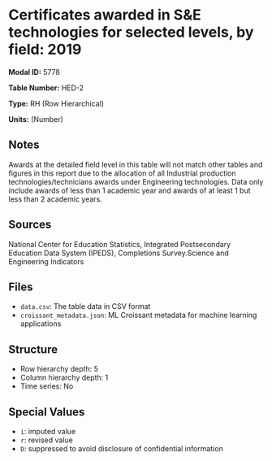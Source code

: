# Certificates awarded in S&E technologies for selected levels, by field: 2019 

**Modal ID:** 5778

**Table Number:** HED-2

**Type:** RH (Row Hierarchical)

**Units:** (Number)

## Notes

Awards at the detailed field level in this table will not match other tables and figures in this report due to the allocation of all Industrial production technologies/technicians awards under Engineering technologies. Data only include awards of less than 1 academic year and awards of at least 1 but less than 2 academic years.

## Sources

National Center for Education Statistics, Integrated Postsecondary Education Data System (IPEDS), Completions Survey.Science and Engineering Indicators

## Files

- `data.csv`: The table data in CSV format
- `croissant_metadata.json`: ML Croissant metadata for machine learning applications

## Structure

- Row hierarchy depth: 5
- Column hierarchy depth: 1
- Time series: No

## Special Values

- `i`: imputed value
- `r`: revised value
- `D`: suppressed to avoid disclosure of confidential information
